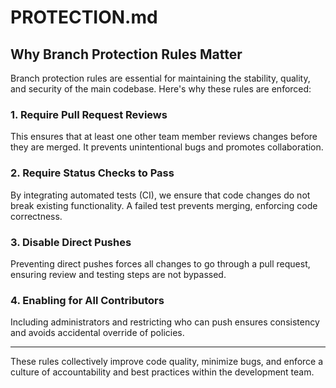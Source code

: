 # PROTECTION.md

## Why Branch Protection Rules Matter

Branch protection rules are essential for maintaining the stability, quality, and security of the main codebase. Here's why these rules are enforced:

### 1. Require Pull Request Reviews
This ensures that at least one other team member reviews changes before they are merged. It prevents unintentional bugs and promotes collaboration.

### 2. Require Status Checks to Pass
By integrating automated tests (CI), we ensure that code changes do not break existing functionality. A failed test prevents merging, enforcing code correctness.

### 3. Disable Direct Pushes
Preventing direct pushes forces all changes to go through a pull request, ensuring review and testing steps are not bypassed.

### 4. Enabling for All Contributors
Including administrators and restricting who can push ensures consistency and avoids accidental override of policies.

---

These rules collectively improve code quality, minimize bugs, and enforce a culture of accountability and best practices within the development team.


